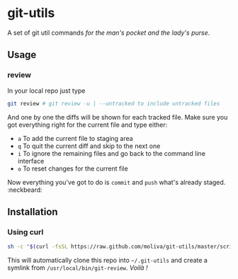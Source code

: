 # git-utils
A set of git util commands _for the man's pocket and the lady's purse_.
## Usage

### review
In your local repo just type
```bash
git review # git review -u | --untracked to include untracked files
```
And one by one the diffs will be shown for each tracked file.
Make sure you got everything right for the current file and type either:
* `a` To add the current file to staging area
* `q` To quit the current diff and skip to the next one
* `i` To ignore the remaining files and go back to the command line interface
* `o` To reset changes for the current file

Now everything you've got to do is `commit` and `push` what's already staged. :neckbeard:

## Installation

### Using curl
```bash
sh -c "$(curl -fsSL https://raw.github.com/moliva/git-utils/master/scripts/install.sh)"
```
This will automatically clone this repo into `~/.git-utils` and create a symlink from `/usr/local/bin/git-review`. _Voilà !_
